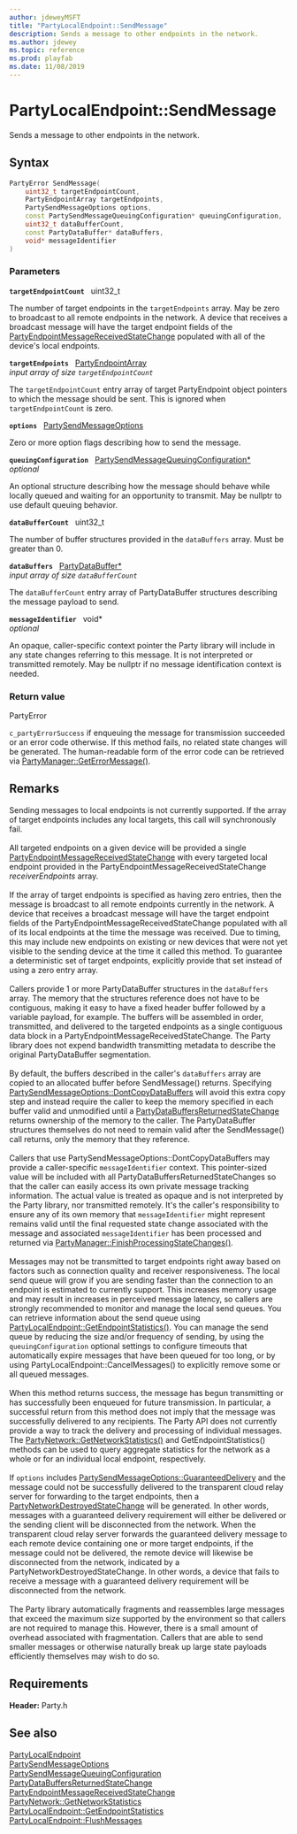 ```yaml
---
author: jdeweyMSFT
title: "PartyLocalEndpoint::SendMessage"
description: Sends a message to other endpoints in the network.
ms.author: jdewey
ms.topic: reference
ms.prod: playfab
ms.date: 11/08/2019
---
```


# PartyLocalEndpoint::SendMessage  

Sends a message to other endpoints in the network.  

## Syntax  
  
```cpp
PartyError SendMessage(  
    uint32_t targetEndpointCount,  
    PartyEndpointArray targetEndpoints,  
    PartySendMessageOptions options,  
    const PartySendMessageQueuingConfiguration* queuingConfiguration,  
    uint32_t dataBufferCount,  
    const PartyDataBuffer* dataBuffers,  
    void* messageIdentifier  
)  
```  
  
### Parameters  
  
**`targetEndpointCount`** &nbsp; uint32_t  
  
The number of target endpoints in the `targetEndpoints` array. May be zero to broadcast to all remote endpoints in the network. A device that receives a broadcast message will have the target endpoint fields of the [PartyEndpointMessageReceivedStateChange](../../../structs/partyendpointmessagereceivedstatechange.md) populated with all of the device's local endpoints.  
  
**`targetEndpoints`** &nbsp; [PartyEndpointArray](../../../typedefs.md)  
*input array of size `targetEndpointCount`*  
  
The `targetEndpointCount` entry array of target PartyEndpoint object pointers to which the message should be sent. This is ignored when `targetEndpointCount` is zero.  
  
**`options`** &nbsp; [PartySendMessageOptions](../../../enums/partysendmessageoptions.md)  
  
Zero or more option flags describing how to send the message.  
  
**`queuingConfiguration`** &nbsp; [PartySendMessageQueuingConfiguration*](../../../structs/partysendmessagequeuingconfiguration.md)  
*optional*  
  
An optional structure describing how the message should behave while locally queued and waiting for an opportunity to transmit. May be nullptr to use default queuing behavior.  
  
**`dataBufferCount`** &nbsp; uint32_t  
  
The number of buffer structures provided in the `dataBuffers` array. Must be greater than 0.  
  
**`dataBuffers`** &nbsp; [PartyDataBuffer*](../../../structs/partydatabuffer.md)  
*input array of size `dataBufferCount`*  
  
The `dataBufferCount` entry array of PartyDataBuffer structures describing the message payload to send.  
  
**`messageIdentifier`** &nbsp; void*  
*optional*  
  
An opaque, caller-specific context pointer the Party library will include in any state changes referring to this message. It is not interpreted or transmitted remotely. May be nullptr if no message identification context is needed.  
  
  
### Return value  
PartyError
  
```c_partyErrorSuccess``` if enqueuing the message for transmission succeeded or an error code otherwise. If this method fails, no related state changes will be generated. The human-readable form of the error code can be retrieved via [PartyManager::GetErrorMessage()](../../PartyManager/methods/partymanager_geterrormessage.md).
  
## Remarks  
  
Sending messages to local endpoints is not currently supported. If the array of target endpoints includes any local targets, this call will synchronously fail. <br /><br /> All targeted endpoints on a given device will be provided a single [PartyEndpointMessageReceivedStateChange](../../../structs/partyendpointmessagereceivedstatechange.md) with every targeted local endpoint provided in the PartyEndpointMessageReceivedStateChange *receiverEndpoints* array.   <br /><br /> If the array of target endpoints is specified as having zero entries, then the message is broadcast to all remote endpoints currently in the network. A device that receives a broadcast message will have the target endpoint fields of the PartyEndpointMessageReceivedStateChange populated with all of its local endpoints at the time the message was received. Due to timing, this may include new endpoints on existing or new devices that were not yet visible to the sending device at the time it called this method. To guarantee a deterministic set of target endpoints, explicitly provide that set instead of using a zero entry array.   <br /><br /> Callers provide 1 or more PartyDataBuffer structures in the `dataBuffers` array. The memory that the structures reference does not have to be contiguous, making it easy to have a fixed header buffer followed by a variable payload, for example. The buffers will be assembled in order, transmitted, and delivered to the targeted endpoints as a single contiguous data block in a PartyEndpointMessageReceivedStateChange. The Party library does not expend bandwidth transmitting metadata to describe the original PartyDataBuffer segmentation.   <br /><br /> By default, the buffers described in the caller's `dataBuffers` array are copied to an allocated buffer before SendMessage() returns. Specifying [PartySendMessageOptions::DontCopyDataBuffers](../../../enums/partysendmessageoptions.md) will avoid this extra copy step and instead require the caller to keep the memory specified in each buffer valid and unmodified until a [PartyDataBuffersReturnedStateChange](../../../structs/partydatabuffersreturnedstatechange.md) returns ownership of the memory to the caller. The PartyDataBuffer structures themselves do not need to remain valid after the SendMessage() call returns, only the memory that they reference.   <br /><br /> Callers that use PartySendMessageOptions::DontCopyDataBuffers may provide a caller-specific `messageIdentifier` context. This pointer-sized value will be included with all PartyDataBuffersReturnedStateChanges so that the caller can easily access its own private message tracking information. The actual value is treated as opaque and is not interpreted by the Party library, nor transmitted remotely. It's the caller's responsibility to ensure any of its own memory that `messageIdentifier` might represent remains valid until the final requested state change associated with the message and associated `messageIdentifier` has been processed and returned via [PartyManager::FinishProcessingStateChanges()](../../PartyManager/methods/partymanager_finishprocessingstatechanges.md).   <br /><br /> Messages may not be transmitted to target endpoints right away based on factors such as connection quality and receiver responsiveness. The local send queue will grow if you are sending faster than the connection to an endpoint is estimated to currently support. This increases memory usage and may result in increases in perceived message latency, so callers are strongly recommended to monitor and manage the local send queues. You can retrieve information about the send queue using [PartyLocalEndpoint::GetEndpointStatistics()](partylocalendpoint_getendpointstatistics.md). You can manage the send queue by reducing the size and/or frequency of sending, by using the `queuingConfiguration` optional settings to configure timeouts that automatically expire messages that have been queued for too long, or by using PartyLocalEndpoint::CancelMessages() to explicitly remove some or all queued messages.   <br /><br /> When this method returns success, the message has begun transmitting or has successfully been enqueued for future transmission. In particular, a successful return from this method does not imply that the message was successfully delivered to any recipients. The Party API does not currently provide a way to track the delivery and processing of individual messages. The [PartyNetwork::GetNetworkStatistics()](../../PartyNetwork/methods/partynetwork_getnetworkstatistics.md) and GetEndpointStatistics() methods can be used to query aggregate statistics for the network as a whole or for an individual local endpoint, respectively.   <br /><br /> If `options` includes [PartySendMessageOptions::GuaranteedDelivery](../../../enums/partysendmessageoptions.md) and the message could not be successfully delivered to the transparent cloud relay server for forwarding to the target endpoints, then a [PartyNetworkDestroyedStateChange](../../../structs/partynetworkdestroyedstatechange.md) will be generated. In other words, messages with a guaranteed delivery requirement will either be delivered or the sending client will be disconnected from the network. When the transparent cloud relay server forwards the guaranteed delivery message to each remote device containing one or more target endpoints, if the message could not be delivered, the remote device will likewise be disconnected from the network, indicated by a PartyNetworkDestroyedStateChange. In other words, a device that fails to receive a message with a guaranteed delivery requirement will be disconnected from the network.   <br /><br /> The Party library automatically fragments and reassembles large messages that exceed the maximum size supported by the environment so that callers are not required to manage this. However, there is a small amount of overhead associated with fragmentation. Callers that are able to send smaller messages or otherwise naturally break up large state payloads efficiently themselves may wish to do so.
  
## Requirements  
  
**Header:** Party.h
  
## See also  
[PartyLocalEndpoint](../partylocalendpoint.md)  
[PartySendMessageOptions](../../../enums/partysendmessageoptions.md)  
[PartySendMessageQueuingConfiguration](../../../structs/partysendmessagequeuingconfiguration.md)  
[PartyDataBuffersReturnedStateChange](../../../structs/partydatabuffersreturnedstatechange.md)  
[PartyEndpointMessageReceivedStateChange](../../../structs/partyendpointmessagereceivedstatechange.md)  
[PartyNetwork::GetNetworkStatistics](../../PartyNetwork/methods/partynetwork_getnetworkstatistics.md)  
[PartyLocalEndpoint::GetEndpointStatistics](partylocalendpoint_getendpointstatistics.md)  
[PartyLocalEndpoint::FlushMessages](partylocalendpoint_flushmessages.md)
  
  

